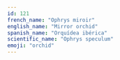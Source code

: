 ```yaml
---
id: 121
french_name: "Ophrys miroir"
english_name: "Mirror orchid"
spanish_name: "Orquídea ibérica"
scientific_name: "Ophrys speculum"
emoji: "orchid"
---
```

